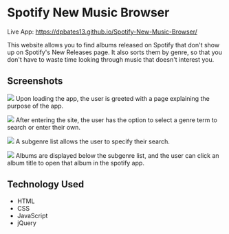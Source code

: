 # Spotify New Music Browser
Live App: https://dpbates13.github.io/Spotify-New-Music-Browser/

This website allows you to find albums released on Spotify that don't
show up on Spotify's New Releases page. It also sorts them by genre, so
that you don't have to waste time looking through music that doesn't
interest you.

## Screenshots
![](https://i.imgur.com/Z8KCnrF.png)
Upon loading the app, the user is greeted with a page explaining the purpose of the app.

![](https://i.imgur.com/wT9xhu0.png)
After entering the site, the user has the option to select a genre term to search or enter their own.

![](https://i.imgur.com/btXwFkU.png)
A subgenre list allows the user to specify their search.

![](https://i.imgur.com/CjdkO1y.png)
Albums are displayed below the subgenre list, and the user can click an album title to open that album in the spotify app.

## Technology Used
* HTML
* CSS
* JavaScript
* jQuery
